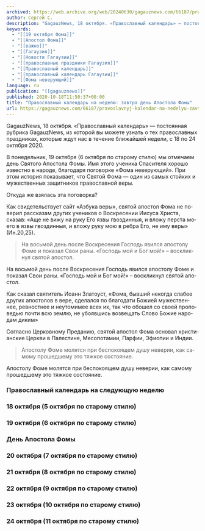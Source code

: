 ```yaml
---
archived: https://web.archive.org/web/20240630/gagauznews.com/66187/pravoslavnyj-kalendar-na-nedelyu-zavtra-den-apostola-fomy.html
author: Сергей С.
description: "GagauzNews, 18 октября. «Православный календарь» — постоянная рубрика GagauzNews, из которой вы можете узнать о тех православных праздниках, которые ждут нас в течение ближайшей недели, с 18 по 24 октября 2020. В понедельник, 19 октября (6 октября по старому стилю) мы отмечаем день Святого Апостола Фомы. Имя этого ученика Спасителя хорошо известно в народе, благодаря поговорке «Фома неверующий». При этом история показывает, что Святой Фома — один из самых стойких и мужественных защитников православной веры. Откуда же взялась эта поговорка? Как свидетельствует сайт «Азбука веры», свя­той апо­стол Фома не по­ве­рил рас­ска­зам дру­гих уче­ни­ков о Вос­кре­се­нии Иису­са Хри­ста, сказав: «Аще не […]"
keywords:
  - "[[19 октября Фома]]"
  - "[[Апостол Фома]]"
  - "[[важно]]"
  - "[[Гагаузия]]"
  - "[[Новости Гагаузии]]"
  - "[[православные праздники Гагаузия]]"
  - "[[Православный календарь]]"
  - "[[православный календарь Гагаузии]]"
  - "[[Фома неверующий]]"
language: ru
publication: "[[gagauznews]]"
published: 2020-10-18T11:50:37+00:00
title: "Православный календарь на неделю: завтра день Апостола Фомы"
url: https://gagauznews.com/66187/pravoslavnyj-kalendar-na-nedelyu-zavtra-den-apostola-fomy.html
---
```


GagauzNews, 18 октября. «Православный календарь» — постоянная рубрика GagauzNews, из которой вы можете узнать о тех православных праздниках, которые ждут нас в течение ближайшей недели, с 18 по 24 октября 2020.

В понедельник, 19 октября (6 октября по старому стилю) мы отмечаем день Святого Апостола Фомы. Имя этого ученика Спасителя хорошо известно в народе, благодаря поговорке «Фома неверующий». При этом история показывает, что Святой Фома — один из самых стойких и мужественных защитников православной веры.

Откуда же взялась эта поговорка?

Как свидетельствует сайт «Азбука веры», свя­той апо­стол Фома не по­ве­рил рас­ска­зам дру­гих уче­ни­ков о Вос­кре­се­нии Иису­са Хри­ста, сказав: «Аще не ви­жу на ру­ку Его яз­вы гвоз­дин­ныя, и вло­жу пер­ста мо­е­го в яз­вы гвоз­дин­ныя, и вло­жу ру­ку мою в реб­ра Его, не иму ве­ры» (Ин.20,25).

> На вось­мой день по­сле Вос­кре­се­ния Гос­подь явил­ся апо­сто­лу Фо­ме и по­ка­зал Свои ра­ны. «Гос­подь мой и Бог мой!» – вос­клик­нул свя­той апо­стол.

На вось­мой день по­сле Вос­кре­се­ния Гос­подь явил­ся апо­сто­лу Фо­ме и по­ка­зал Свои ра­ны. «Гос­подь мой и Бог мой!» – вос­клик­нул свя­той апо­стол.

Как сказал святитель Иоанн Златоуст, «Фо­ма, быв­ший неко­гда сла­бее дру­гих апо­сто­лов в ве­ре, сде­лал­ся по бла­го­да­ти Бо­жи­ей му­же­ствен­нее, рев­ност­нее и неуто­ми­мее всех их, так что обо­шел со сво­ей про­по­ве­дью по­чти всю зем­лю, не убо­яв­шись воз­ве­щать Сло­во Бо­жие на­ро­дам ди­ким»

Согласно Цер­ков­но­му Пре­да­нию, свя­той апо­стол Фо­ма ос­но­вал хри­сти­ан­ские Церк­ви в Па­ле­стине, Ме­со­по­та­мии, Пар­фии, Эфи­о­пии и Ин­дии.

> Апо­сто­лу Фо­ме мо­лят­ся при бес­по­ко­я­щем ду­шу неве­рии, как са­мо­му про­шед­ше­му это тяж­кое со­сто­я­ние.

Апо­сто­лу Фо­ме мо­лят­ся при бес­по­ко­я­щем ду­шу неве­рии, как са­мо­му про­шед­ше­му это тяж­кое со­сто­я­ние.

### Православный календарь на следующую неделю

### 18 октября (5 октября по старому стилю)



### 19 октября (6 октября по старому стилю)

### День Апостола Фомы



### 20 октября (7 октября по старому стилю)



### 21 октября (8 октября по старому стилю)



### 22 октября (9 октября по старому стилю)



### 23 октября (10 октября по старому стилю)



### 24 октября (11 октября по старому стилю)